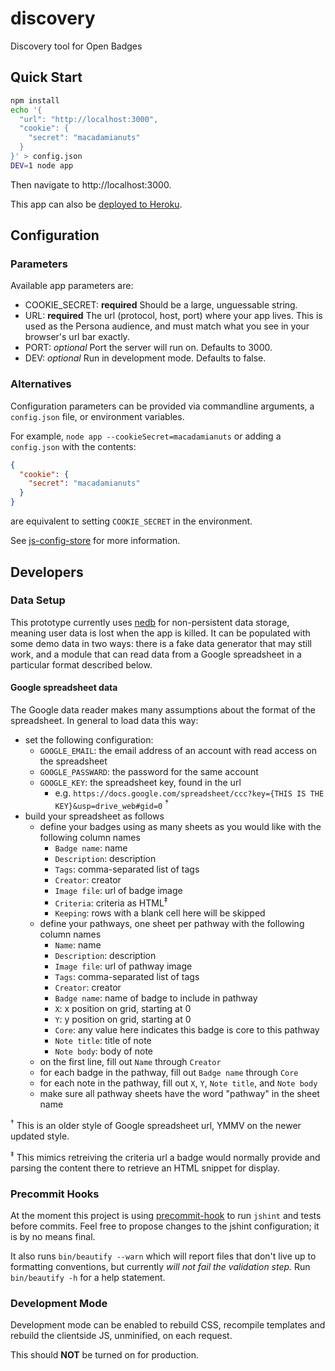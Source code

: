 discovery
=========

Discovery tool for Open Badges

## Quick Start

```bash
npm install
echo '{  
  "url": "http://localhost:3000",
  "cookie": {
    "secret": "macadamianuts"
  }
}' > config.json
DEV=1 node app
```

Then navigate to http://localhost:3000.

This app can also be [deployed to Heroku](https://devcenter.heroku.com/articles/getting-started-with-nodejs#deploy-your-application-to-heroku).

## Configuration

### Parameters

Available app parameters are:

* COOKIE_SECRET: **required** Should be a large, unguessable string.
* URL: **required** The url (protocol, host, port) where your app lives. This is used as the Persona audience, and must match what you see in your browser's url bar exactly.
* PORT: *optional* Port the server will run on. Defaults to 3000.
* DEV: *optional* Run in development mode. Defaults to false.

### Alternatives

Configuration parameters can be provided via commandline arguments, a `config.json` file, or environment variables.

For example, ```node app --cookieSecret=macadamianuts``` or adding a `config.json` with the contents:

```json
{
  "cookie": {
    "secret": "macadamianuts"
  }
}
```

are equivalent to setting `COOKIE_SECRET` in the environment.

See [js-config-store](https://github.com/andrewhayward/js-config-store#config-store) for more information.

## Developers

### Data Setup

This prototype currently uses [nedb] for non-persistent data storage, meaning user data is lost when the app is killed.
It can be populated with some demo data in two ways: there is a fake data generator that may still work, and a module
that can read data from a Google spreadsheet in a particular format described below.

[nedb]: https://github.com/louischatriot/nedb

#### Google spreadsheet data

The Google data reader makes many assumptions about the format of the spreadsheet. In general to load data this way:

* set the following configuration:
    * `GOOGLE_EMAIL`: the email address of an account with read access on the spreadsheet
    * `GOOGLE_PASSWARD`: the password for the same account
    * `GOOGLE_KEY`: the spreadsheet key, found in the url
        * e.g. `https://docs.google.com/spreadsheet/ccc?key={THIS IS THE KEY}&usp=drive_web#gid=0` <sup>†</sup>
* build your spreadsheet as follows
    * define your badges using as many sheets as you would like with the following column names
        * `Badge name`: name
        * `Description`: description
        * `Tags`: comma-separated list of tags
        * `Creator`: creator
        * `Image file`: url of badge image
        * `Criteria`: criteria as HTML<sup>‡</sup>
        * `Keeping`: rows with a blank cell here will be skipped
    * define your pathways, one sheet per pathway with the following column names
        * `Name`: name
        * `Description`: description
        * `Image file`: url of pathway image
        * `Tags`: comma-separated list of tags
        * `Creator`: creator
        * `Badge name`: name of badge to include in pathway
        * `X`: x position on grid, starting at 0
        * `Y`: y position on grid, starting at 0
        * `Core`: any value here indicates this badge is core to this pathway
        * `Note title`: title of note
        * `Note body`: body of note
    * on the first line, fill out `Name` through `Creator`
    * for each badge in the pathway, fill out `Badge name` through `Core`
    * for each note in the pathway, fill out `X`, `Y`, `Note title`, and `Note body`
    * make sure all pathway sheets have the word "pathway" in the sheet name

<sup>†</sup> This is an older style of Google spreadsheet url, YMMV on the newer updated style.

<sup>‡</sup> This mimics retreiving the criteria url a badge would normally provide and parsing the content there to retrieve an HTML snippet for display.

### Precommit Hooks

At the moment this project is using [precommit-hook](https://github.com/nlf/precommit-hook) to run `jshint` and tests
before commits. Feel free to propose changes to the jshint configuration; it is by no means final.

It also runs `bin/beautify --warn` which will report files that don't live up to formatting conventions, but currently
*will not fail the validation step.* Run `bin/beautify -h` for a help statement.

### Development Mode

Development mode can be enabled to rebuild CSS, recompile templates and rebuild the clientside JS, unminified, on each
request. 

This should **NOT** be turned on for production.

